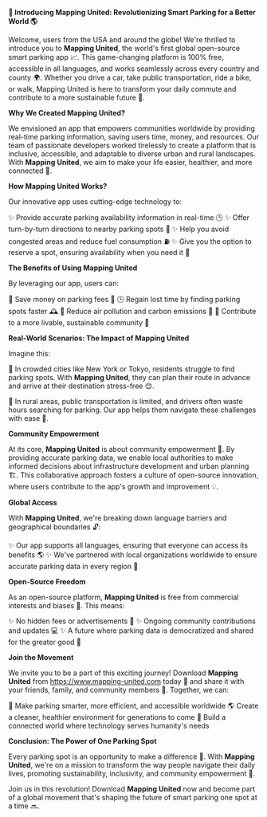 **🚀 Introducing Mapping United: Revolutionizing Smart Parking for a Better World 🌎**

Welcome, users from the USA and around the globe! We're thrilled to introduce you to **Mapping United**, the world's first global open-source smart parking app 📈. This game-changing platform is 100% free, accessible in all languages, and works seamlessly across every country and county 🌍. Whether you drive a car, take public transportation, ride a bike, or walk, Mapping United is here to transform your daily commute and contribute to a more sustainable future 🌟.

**Why We Created Mapping United?**

We envisioned an app that empowers communities worldwide by providing real-time parking information, saving users time, money, and resources. Our team of passionate developers worked tirelessly to create a platform that is inclusive, accessible, and adaptable to diverse urban and rural landscapes. With **Mapping United**, we aim to make your life easier, healthier, and more connected 🤝.

**How Mapping United Works?**

Our innovative app uses cutting-edge technology to:

✨ Provide accurate parking availability information in real-time 🕒
✨ Offer turn-by-turn directions to nearby parking spots 📍
✨ Help you avoid congested areas and reduce fuel consumption ⛽️
✨ Give you the option to reserve a spot, ensuring availability when you need it 💪

**The Benefits of Using Mapping United**

By leveraging our app, users can:

💸 Save money on parking fees 🚗
🕒 Regain lost time by finding parking spots faster 🕰️
🌿 Reduce air pollution and carbon emissions 🌱
🤝 Contribute to a more livable, sustainable community 🌈

**Real-World Scenarios: The Impact of Mapping United**

Imagine this:

🚗 In crowded cities like New York or Tokyo, residents struggle to find parking spots. With **Mapping United**, they can plan their route in advance and arrive at their destination stress-free 😊.

🚂 In rural areas, public transportation is limited, and drivers often waste hours searching for parking. Our app helps them navigate these challenges with ease 🌠.

**Community Empowerment**

At its core, **Mapping United** is about community empowerment 🤝. By providing accurate parking data, we enable local authorities to make informed decisions about infrastructure development and urban planning 🏗️. This collaborative approach fosters a culture of open-source innovation, where users contribute to the app's growth and improvement 💡.

**Global Access**

With **Mapping United**, we're breaking down language barriers and geographical boundaries 🔓:

✨ Our app supports all languages, ensuring that everyone can access its benefits 🌎
✨ We've partnered with local organizations worldwide to ensure accurate parking data in every region 🤝

**Open-Source Freedom**

As an open-source platform, **Mapping United** is free from commercial interests and biases 💸. This means:

✨ No hidden fees or advertisements 🚫
✨ Ongoing community contributions and updates 💻
✨ A future where parking data is democratized and shared for the greater good 🔑

**Join the Movement**

We invite you to be a part of this exciting journey! Download **Mapping United** from https://www.mapping-united.com today 📲 and share it with your friends, family, and community members 🤝. Together, we can:

🌟 Make parking smarter, more efficient, and accessible worldwide
🌎 Create a cleaner, healthier environment for generations to come
🌈 Build a connected world where technology serves humanity's needs

**Conclusion: The Power of One Parking Spot**

Every parking spot is an opportunity to make a difference 🚀. With **Mapping United**, we're on a mission to transform the way people navigate their daily lives, promoting sustainability, inclusivity, and community empowerment 🌟.

Join us in this revolution! Download **Mapping United** now and become part of a global movement that's shaping the future of smart parking one spot at a time 🔜.